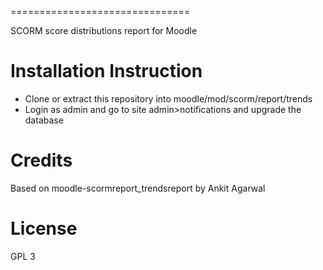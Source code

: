 ===============================

SCORM score distributions report for Moodle

Installation Instruction
=====================

* Clone or extract this repository into moodle/mod/scorm/report/trends
* Login as admin and go to site admin>notifications and upgrade the database


Credits
=====================
Based on moodle-scormreport_trendsreport by Ankit Agarwal

License
=====================

GPL 3
